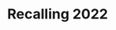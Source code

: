 ---
title: Recalling 2022

# View.
#   1 = List
#   2 = Compact
#   3 = Card
view: 1

# Optional header image (relative to `static/img/` folder).
header:
  caption: "Recalling 2022"
  image: "patagonia.png"

 
---